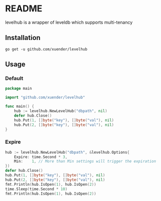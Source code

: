 # README

levelhub is a wrapper of leveldb which supports multi-tenancy

## Installation

```shell
go get -u github.com/xuender/levelhub
```

## Usage

### Default

```go
package main

import "github.com/xuender/levelhub"

func main() {
	hub := levelhub.NewLevelHub("dbpath", nil)
	defer hub.Close()
	hub.Put(1, []byte("key"), []byte("val"), nil)
	hub.Put(2, []byte("key"), []byte("val"), nil)
}
```

### Expire

```go
hub := levelhub.NewLevelHub("dbpath", &levelhub.Options{
    Expire: time.Second * 3,
    Min:    1, // More than Min settings will trigger the expiration
})
defer hub.Close()
hub.Put(1, []byte("key"), []byte("val"), nil)
hub.Put(2, []byte("key"), []byte("val"), nil)
fmt.Println(hub.IsOpen(1), hub.IsOpen(2))
time.Sleep(time.Second * 10)
fmt.Println(hub.IsOpen(1), hub.IsOpen(2))
```